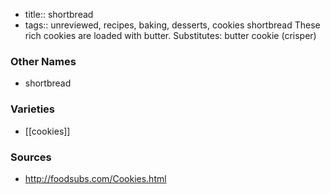- title:: shortbread
- tags:: unreviewed, recipes, baking, desserts, cookies
shortbread These rich cookies are loaded with butter. Substitutes: butter cookie (crisper)

### Other Names

* shortbread

### Varieties

* [[cookies]]

### Sources
* http://foodsubs.com/Cookies.html
